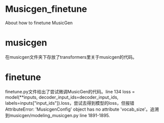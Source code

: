 # Musicgen_finetune
About how to finetune MusicGen
# musicgen
在musicgen文件夹下存放了transformers里关于musicgen的代码。

# finetune
finetune.py文件给出了尝试微调MusicGen的代码。line 134 loss = model(**inputs, decoder_input_ids=decoder_input_ids, labels=inputs["input_ids"]).loss，尝试去得到模型的loss，但报错AttributeError: 'MusicgenConfig' object has no attribute 'vocab_size'。追溯到musicgen/modeling_musicgen.py line 1891-1895.
